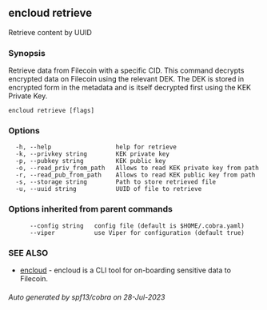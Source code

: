 ## encloud retrieve

Retrieve content by UUID

### Synopsis

Retrieve data from Filecoin with a specific CID. This command decrypts encrypted data on Filecoin using the relevant DEK. 
		The DEK is stored in encrypted form in the metadata and is itself decrypted first using the KEK Private Key.

```
encloud retrieve [flags]
```

### Options

```
  -h, --help                  help for retrieve
  -k, --privkey string        KEK private key
  -p, --pubkey string         KEK public key
  -o, --read_priv_from_path   Allows to read KEK private key from path
  -r, --read_pub_from_path    Allows to read KEK public key from path
  -s, --storage string        Path to store retrieved file
  -u, --uuid string           UUID of file to retrieve
```

### Options inherited from parent commands

```
      --config string   config file (default is $HOME/.cobra.yaml)
      --viper           use Viper for configuration (default true)
```

### SEE ALSO

* [encloud](encloud.md)	 - encloud is a CLI tool for on-boarding sensitive data to Filecoin.

###### Auto generated by spf13/cobra on 28-Jul-2023
